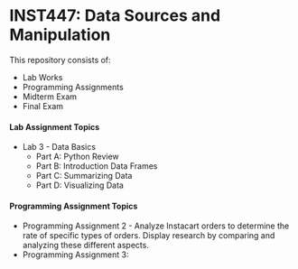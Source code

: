# INST447: Data Sources and Manipulation

This repository consists of:

* Lab Works
* Programming Assignments
* Midterm Exam
* Final Exam

#### Lab Assignment Topics ####
* Lab 3 - Data Basics
  * Part A: Python Review
  * Part B: Introduction Data Frames
  * Part C: Summarizing Data
  * Part D: Visualizing Data

#### Programming Assignment Topics ####
* Programming Assignment 2 - Analyze Instacart orders to determine the rate of specific types of orders. Display research by comparing and analyzing these different aspects.
* Programming Assignment 3: 
